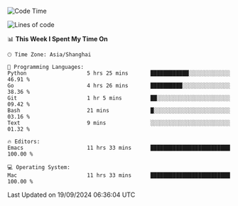 <!--START_SECTION:waka-->
![Code Time](http://img.shields.io/badge/Code%20Time-2%2C189%20hrs%206%20mins-blue)

![Lines of code](https://img.shields.io/badge/From%20Hello%20World%20I%27ve%20Written-308.1%20thousand%20lines%20of%20code-blue)

📊 **This Week I Spent My Time On** 

```text
🕑︎ Time Zone: Asia/Shanghai

💬 Programming Languages: 
Python                   5 hrs 25 mins       ████████████░░░░░░░░░░░░░   46.91 % 
Go                       4 hrs 26 mins       ██████████░░░░░░░░░░░░░░░   38.36 % 
Git                      1 hr 5 mins         ██░░░░░░░░░░░░░░░░░░░░░░░   09.42 % 
Bash                     21 mins             █░░░░░░░░░░░░░░░░░░░░░░░░   03.16 % 
Text                     9 mins              ░░░░░░░░░░░░░░░░░░░░░░░░░   01.32 % 

🔥 Editors: 
Emacs                    11 hrs 33 mins      █████████████████████████   100.00 % 

💻 Operating System: 
Mac                      11 hrs 33 mins      █████████████████████████   100.00 % 
```


 Last Updated on 19/09/2024 06:36:04 UTC
<!--END_SECTION:waka-->
